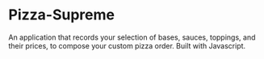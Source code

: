 # Pizza-Supreme
An application that records your selection of bases, sauces, toppings, and their prices, to compose your custom pizza order. Built with Javascript.
